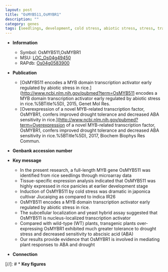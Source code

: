 ```yaml
---
layout: post
title: "OsMYB511,OsMYBR1"
description: ""
category: genes
tags: [seedlings, development, cold stress, abiotic stress, stress, transcription activator, biotic stress, drought, tolerance,  ABA , abscisic acid, ABA, drought stress, drought stress ]
---
```


* **Information**  
    + Symbol: OsMYB511,OsMYBR1  
    + MSU: [LOC_Os04g49450](http://rice.uga.edu/cgi-bin/ORF_infopage.cgi?orf=LOC_Os04g49450)  
    + RAPdb: [Os04g0583900](http://rapdb.dna.affrc.go.jp/viewer/gbrowse_details/irgsp1?name=Os04g0583900)  

* **Publication**  
    + [OsMYB511 encodes a MYB domain transcription activator early regulated by abiotic stress in rice.](http://www.ncbi.nlm.nih.gov/pubmed?term=OsMYB511 encodes a MYB domain transcription activator early regulated by abiotic stress in rice.%5BTitle%5D), 2015, Genet Mol Res.
    + [Overexpression of a novel MYB-related transcription factor, OsMYBR1, confers improved drought tolerance and decreased ABA sensitivity in rice.](http://www.ncbi.nlm.nih.gov/pubmed?term=Overexpression of a novel MYB-related transcription factor, OsMYBR1, confers improved drought tolerance and decreased ABA sensitivity in rice.%5BTitle%5D), 2017, Biochem Biophys Res Commun.

* **Genbank accession number**  

* **Key message**  
    + In the present research, a full-length MYB gene OsMYB511 was identified from rice seedlings through microarray data
    + Tissue-specific expression analysis indicated that OsMYB511 was highly expressed in rice panicles at earlier development stage
    + Induction of OsMYB511 by cold stress was dramatic in japonica cultivar Jiucaiqing as compared to indica IR26
    + OsMYB511 encodes a MYB domain transcription activator early regulated by abiotic stress in rice.
    + The subcellular localization and yeast hybrid assay suggested that OsMYB511 is nucleus-localized transcription activator
    + Compared with wild-type (WT) plants, transgenic plants over-expressing OsMYBR1 exhibited much greater tolerance to drought stress and decreased sensitivity to abscisic acid (ABA)
    + Our results provide evidence that OsMYBR1 is involved in mediating plant responses to ABA and drought

* **Connection**  

[//]: # * **Key figures**  


